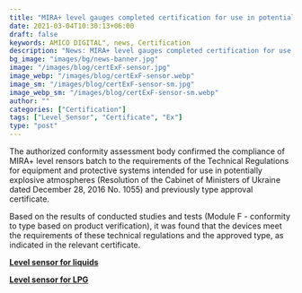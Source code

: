 ```yaml
---
title: "MIRA+ level gauges completed certification for use in potentially explosive atmospheres (Module F)"
date: 2021-03-04T10:30:13+06:00
draft: false
keywords: AMICO DIGITAL", news, Certification
description: "News: MIRA+ level gauges completed certification for use in potentially explosive atmospheres (Module F)"
bg_image: "images/bg/news-banner.jpg"
image: "/images/blog/certExF-sensor.jpg"
image_webp: "/images/blog/certExF-sensor.webp"
image_sm: "/images/blog/certExF-sensor-sm.jpg"
image_webp_sm: "/images/blog/certExF-sensor-sm.webp"
author: ""
categories: ["Certification"]
tags: ["Level_Sensor", "Certificate", "Ex"]
type: "post"
---
```


The authorized conformity assessment body confirmed the compliance of MIRA+ level rensors batch to the requirements of the Technical Regulations for equipment and protective systems intended for use in potentially explosive atmospheres (Resolution of the Cabinet of Ministers of Ukraine dated December 28, 2016 No. 1055) and previously type approval certificate.

Based on the results of conducted studies and tests (Module F  - conformity to type based on product verification), it was found that the devices meet the requirements of these technical regulations and the approved type, as indicated in the relevant certificate.


**[Level sensor for liquids](/en/level-sensor/)**

**[Level sensor for LPG](/en/level-sensor-lpg/)**